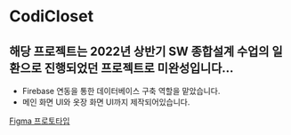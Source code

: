 # CodiCloset

## 해당 프로젝트는 2022년 상반기 SW 종합설계 수업의 일환으로 진행되었던 프로젝트로 미완성입니다...

- Firebase 연동을 통한 데이터베이스 구축 역할을 맡았습니다.
- 메인 화면 UI와 옷장 화면 UI까지 제작되어있습니다.

[Figma 프로토타입](https://www.figma.com/file/WCBFYleQrxciV6rsX9Yq9d/CODICLOSET?node-id=0-1&t=mgZF5Huf7kU6kndS-0)
